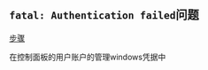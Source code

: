 ## `fatal: Authentication failed`问题
[步骤](https://blog.csdn.net/qq_34665539/article/details/80408282)

在控制面板的用户账户的管理windows凭据中